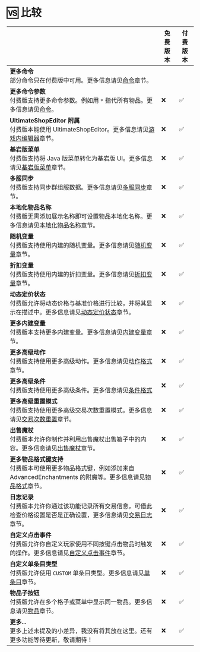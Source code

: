 # 🆚 比较

||免费版本|付费版本|
|---|---|---|
|**更多命令**<br>部分命令只在付费版中可用。更多信息请见[命令](info.commands.md)章节。||
|**更多命令参数**<br>付费版支持更多命令参数。例如用 `*` 指代所有物品。更多信息请见[命令](info.commands.md)。|❌|✅|
|**UltimateShopEditor 附属**<br>付费版本能使用 UltimateShopEditor。更多信息请见[游戏内编辑器](features.in-game-editor-premium.md)章节。|❌|✅|
|**基岩版菜单**<br>付费版支持将 Java 版菜单转化为基岩版 UI。更多信息请见[基岩版菜单](menus.bedrock-menus-premium.md)章节。|❌|✅|
|**多服同步**<br>付费版支持同步群组服数据。更多信息请见[多服同步](features.multi-server-sync-premium.md)章节。|❌|✅|
|**本地化物品名称**<br>付费版无需添加展示名称即可设置物品本地化名称。更多信息请见[本地化物品名称](features.localized-item-name.md)章节。|❌|✅|
|**随机变量**<br>付费版支持使用内建的随机变量。更多信息请见[随机变量](placeholders.random-placeholder-premium.md)章节。|❌|✅|
|**折扣变量**<br>付费版支持使用内建的折扣变量。更多信息请见[折扣变量](placeholders.discount-placeholder-premium.md)章节。|❌|✅|
|**动态定价状态**<br>付费版允许将动态价格与基准价格进行比较，并将其显示在描述中。更多信息请见[动态定价状态](dynamic-prices.dynamic-price-status-premium.md)章节。|❌|✅|
|**更多内建变量**<br>付费版本支持更多内建变量。更多信息请见[内建变量](placeholders.built-in-placeholder.md)章节。|❌|✅|
|**更多高级动作**<br>付费版支持使用更多高级动作。更多信息请见[动作格式](format.action-format.md)章节。|❌|✅|
|**更多高级条件**<br>付费版支持使用更多高级条件。更多信息请见[条件格式](format.condition-format.md)|❌|✅|
|**更多高级重置模式**<br>付费版支持使用更多高级交易次数重置模式。更多信息请见[交易次数重置](shops.product-config-buy-sell-times-reset.md)章节。|❌|✅|
|**出售魔杖**<br>付费版本允许你制作并利用出售魔杖出售箱子中的内容。更多信息请见[出售魔杖](features.sell-stick-premium.md)章节。|❌|✅|
|**更多物品格式键支持**<br>付费版本可使用更多物品格式键，例如添加来自 AdvancedEnchantments 的附魔等。更多信息请见[物品格式](format.itemformat.md)章节。|❌|✅|
|**日志记录**<br>付费版本允许你通过该功能记录所有交易信息，可借此检查价格设置是否是正确设置，更多信息请见[交易日志](features.log-transaction-premium.md)章节。|❌|✅|
|**自定义点击事件**<br>付费版允许你自定义玩家使用不同按键点击物品时触发的操作。更多信息请见[自定义点击事件](features.custom-click-event-premium.md)章节。|❌|✅|
|**自定义单条目类型**<br>付费版允许使用 `CUSTOM` 单条目类型。更多信息请见[单条目](shops.products-config-single-thing.md)章节。|❌|✅|
|**物品子按钮**<br>付费版允许在多个格子或菜单中显示同一物品。更多信息请见[物品](shops.products.md)章节。|❌|✅|
|**更多...**<br>更多上述未提及的小差异，我没有将其放在这里。还有更多功能等待更新，敬请期待！|❌|✅|